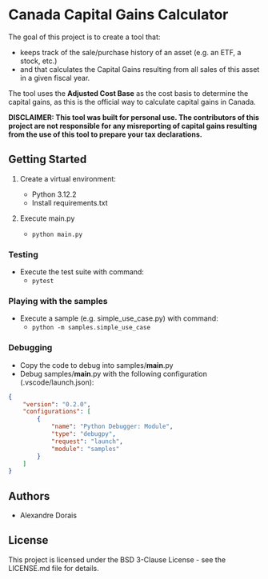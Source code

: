# Canada Capital Gains Calculator
The goal of this project is to create a tool that:
- keeps track of the sale/purchase history of an asset (e.g. an ETF, a stock, etc.)
- and that calculates the Capital Gains resulting from all sales of this asset in a given fiscal year.

The tool uses the **Adjusted Cost Base** as the cost basis to determine the capital gains, as this is the official way to calculate capital gains in Canada.

**DISCLAIMER: This tool was built for personal use. The contributors of this project are not responsible for any misreporting of capital gains resulting from the use of this tool to prepare your tax declarations.**

## Getting Started

1. Create a virtual environment: 
    - Python 3.12.2
    - Install requirements.txt

1. Execute main.py
    - `python main.py`

### Testing

- Execute the test suite with command: 
    - `pytest`

### Playing with the samples

- Execute a sample (e.g. simple_use_case.py) with command: 
    - `python -m samples.simple_use_case`

### Debugging

- Copy the code to debug into samples/__main__.py
- Debug samples/__main__.py with the following configuration (.vscode/launch.json):
```json
{
    "version": "0.2.0",
    "configurations": [
        {
            "name": "Python Debugger: Module",
            "type": "debugpy",
            "request": "launch",
            "module": "samples"
        }
    ]
}
```

## Authors
- Alexandre Dorais

## License 
This project is licensed under the BSD 3-Clause License - see the LICENSE.md file for details.
